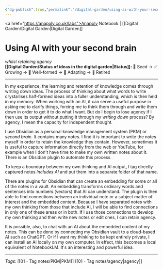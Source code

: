 ```yaml
---
{"dg-publish":true,"permalink":"/digital-garden/using-ai-with-your-second-brain/","created":"2025-08-19T12:19:57.468+01:00","updated":"2025-08-20T12:08:25.823+01:00"}
---
```


<a href="https://anapoly.co.uk/labs">Anapoly Notebook</a> | [[Digital Garden/Digital Garden\|Digital Garden]] 

# Using AI with your second brain
*whilst retaining agency*  
**[[Digital Garden/Status of ideas in the digital garden\|Status]]:** 🔸 Seed → ✅ Growing → 🔸 Well-formed → 🔸 Adapting → 🔸 Retired

---

In my experience, the learning and retention of knowledge comes through writing down ideas. The process of thinking about what words to write crystallises half-formed ideas into a fuller understanding, which is then held in my memory. When working with an AI, it can serve a useful purpose in asking me to clarify things, forcing me to think them through and write them down in order to get it to do what I want. But do I begin to lose agency if I then use its output without putting it through my *writing down* process? By agency, I mean the capacity for independent thought. 

I use Obsidian as a personal knowledge management system (PKM) or *second brain*. It contains many notes. I find it is important to write the notes myself in order to retain the knowledge they contain. However, sometimes it is useful to capture information directly from the web or YouTube, for example when I don't have time to make my own written notes about it. There is an Obsidian plugin to automate this process. 

To keep a boundary between my own thinking and AI output, I tag directly-captured notes *Includes AI* and put them into a separate folder of that name. 

There are plugins for Obsidian that can create an embedding for some or all of the notes in a vault. An embedding transforms ordinary words and sentences into numbers (vectors) that AI can understand. The plugin is then able to find connections between an individual note or a subject matter of interest and the embedded content. Because I have separated notes with my own thinking from those that include AI, I will be able to find connections in only one of these areas or in both. If I use those connections to develop my own thinking and then write new notes or edit ones, I can retain agency. 

It is possible, also, to chat with an AI about the embedded content of my notes. This can be done by connecting my Obsidian vault to a cloud-based AI such as ChatGPT. Or if I want my thinking to be kept entirely private, I can install an AI locally on my own computer. In effect, this becomes a local equivalent of NotebookLM. It's an interesting and powerful idea. 

---
*Tags*: [[01 - Tag notes/PKM\|PKM]] [[01 - Tag notes/agency\|agency]] 
